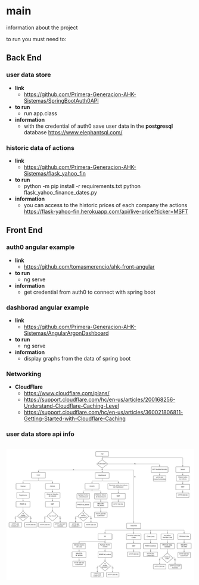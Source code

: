 # main
information about the project


to run you must need to:


## Back End

###  user data store
    
 - **link**
	 - https://github.com/Primera-Generacion-AHK-Sistemas/SpringBootAuth0API
 - **to run**
	 - run app.class
 - **information**
	 - with the credential of auth0 save user data in the **postgresql** database 
	https://www.elephantsql.com/

###  historic data of actions
    
 - **link**
	 - https://github.com/Primera-Generacion-AHK-Sistemas/flask_yahoo_fin
 - **to run**
	 - python -m pip install -r requirements.txt
            python flask_yahoo_finance_dates.py
 - **information**
	 - you can access to the historic prices of each company the actions 
            https://flask-yahoo-fin.herokuapp.com/api/live-price?ticker=MSFT


## Front End

### auth0 angular example
    
 - **link**
	 - https://github.com/tomasmerencio/ahk-front-angular
 - **to run**
	 - ng serve
 - **information**
	 - get credential from auth0 to connect with spring boot
     
### dashborad angular example
    
 - **link**
	 - https://github.com/Primera-Generacion-AHK-Sistemas/AngularArgonDashboard
 - **to run**
	 - ng serve
 - **information**
	 - display graphs from the data of spring boot

### Networking

 - **CloudFlare**
	 - https://www.cloudflare.com/plans/
	 - https://support.cloudflare.com/hc/en-us/articles/200168256-Understand-Cloudflare-Caching-Level
	 - https://support.cloudflare.com/hc/en-us/articles/360021806811-Getting-Started-with-Cloudflare-Caching
     
     

### user data store api info
![](Imagenes/RequestsSpringBoot.jpeg)
 -
